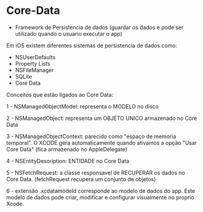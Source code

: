 # Core-Data

- Framework de Persistencia de dados (guardar os dados e pode ser utilizado quando o usuario executar o app)

Em iOS existem diferentes sistemas de persistencia de dados como:
- NSUserDefaults
- Property Lists
- NSFileManager
- SQLite
- Core Data

Conceitos que estão ligados ao Core Data:

1 - NSManagedObjectModel: representa o MODELO no disco

2 - NSManagedObject: representa um OBJETO UNICO armazenado no Core Data

3 - NSManagedObjectContext: parecido como "espaço de memoria temporal". O XCODE gera automaticamente quando ativamos a opção "Usar Core Data" (fica armazenado no AppleDelegate)

4 - NSEntityDescription: ENTIDADE no Core Data

5 - NSFetchRequest: a classe responsavel de RECUPERAR os dados no Core Data. (fetchRequest  recupera um conjunto de objetos)

6 - extensão .xcdatamodeld  corresponde ao modelo de dados do app. Este modelo de dados pode criar, modificar e configurar visualmente no proprio Xcode.
